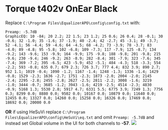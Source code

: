 # Torque t402v OnEar Black
Replace `C:\Program Files\EqualizerAPO\config\config.txt` with:
```
Preamp: -5.7dB
GraphicEQ: 10 -84; 20 2.2; 22 1.5; 23 1.2; 25 0.6; 26 0.4; 28 -0.1; 30 -0.6; 32 -1.0; 35 -1.6; 37 -1.9; 40 -2.4; 42 -2.7; 45 -3.1; 49 -3.7; 52 -4.1; 56 -4.4; 59 -4.6; 64 -4.5; 68 -4.2; 73 -3.9; 78 -3.7; 83 -4.0; 89 -4.8; 95 -5.8; 102 -6.8; 109 -7.3; 117 -7.9; 125 -8.7; 134 -9.2; 143 -9.6; 153 -9.9; 164 -9.9; 175 -9.8; 188 -9.8; 201 -9.8; 215 -9.6; 230 -9.4; 246 -9.2; 263 -8.9; 282 -8.4; 301 -7.9; 323 -7.6; 345 -7.4; 369 -7.2; 395 -6.5; 423 -5.9; 452 -5.1; 484 -4.3; 518 -3.3; 554 -2.2; 593 -0.8; 635 0.7; 679 2.3; 726 3.7; 777 4.4; 832 3.9; 890 2.7; 952 1.1; 1019 -0.4; 1090 -1.2; 1167 -1.4; 1248 -1.3; 1336 -1.4; 1429 -0.8; 1529 -2.3; 1636 -2.7; 1751 -2.3; 1873 -2.0; 2004 -2.0; 2145 -2.4; 2295 -2.8; 2455 -2.8; 2627 -2.5; 2811 -2.2; 3008 -1.6; 3219 -1.0; 3444 -0.7; 3685 -1.2; 3943 -1.6; 4219 -2.5; 4514 -2.3; 4830 -0.9; 5168 1.3; 5530 2.8; 5917 4.7; 6331 5.5; 6775 3.9; 7249 1.3; 7756 0.3; 8299 0.0; 8880 0.0; 9502 0.0; 10167 0.0; 10879 0.0; 11640 0.0; 12455 0.0; 13327 0.0; 14260 0.0; 15258 0.0; 16326 0.0; 17469 0.0; 18692 0.0; 20000 0.0
```
**OR** if using HeSuVi replace `C:\Program Files\EqualizerAPO\config\HeSuVi\eq.txt` and omit `Preamp: -5.7dB` and instead set Global volume in the UI for both channels to **-57**.
![](https://raw.githubusercontent.com/jaakkopasanen/AutoEq/master/results/Sonoma%20Model%20One/innerfidelity/onear/Torque%20t402v%20OnEar%20Black/Torque%20t402v%20OnEar%20Black.png)
